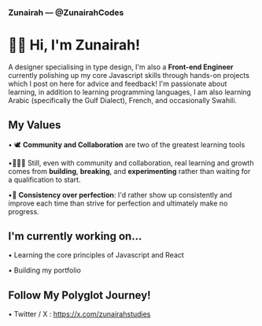 ### Zunairah –– @ZunairahCodes
# 👋🏾 Hi, I'm Zunairah!
A designer specialising in type design, I'm also a **Front-end Engineer** currently polishing up my core Javascript skills through hands-on projects which I post on here for advice and feedback! I'm passionate about learning, in addition to learning programming languages, I am also learning Arabic (specifically the Gulf Dialect), French, and occasionally Swahili.  
## My Values
• 🕊️ **Community and Collaboration** are two of the greatest learning tools 

•👩🏾‍💻 Still, even with community and collaboration, real learning and growth comes from **building**, **breaking**, and **experimenting** rather than waiting for a qualification to start. 

•🪷 **Consistency over perfection**: I'd rather show up consistently and improve each time than strive for perfection and ultimately make no progress. 

## I'm currently working on...
• Learning the core principles of Javascript and React 

• Building my portfolio

## Follow My Polyglot Journey! 
• Twitter / X : https://x.com/zunairahstudies

